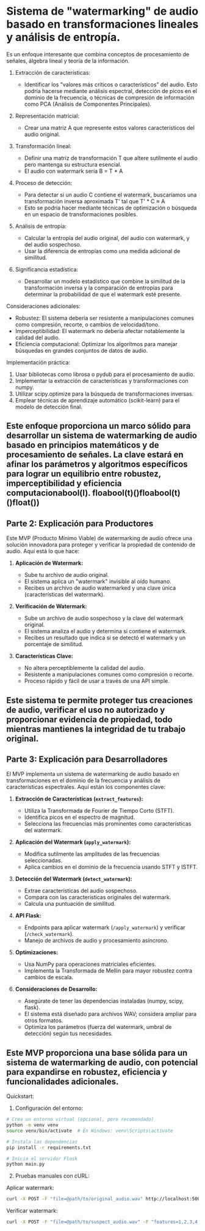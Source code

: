 # Sistema de "watermarking" de audio basado en transformaciones lineales y análisis de entropía. 
Es un enfoque interesante que combina conceptos de procesamiento de señales, álgebra lineal y teoría de la información.

1. Extracción de características:
   - Identificar los "valores más críticos o característicos" del audio. Esto podría hacerse mediante análisis espectral, detección de picos en el dominio de la frecuencia, o técnicas de compresión de información como PCA (Análisis de Componentes Principales).

2. Representación matricial:
   - Crear una matriz A que represente estos valores característicos del audio original.

3. Transformación lineal:
   - Definir una matriz de transformación T que altere sutilmente el audio pero mantenga su estructura esencial.
   - El audio con watermark sería B = T * A

4. Proceso de detección:
   - Para detectar si un audio C contiene el watermark, buscaríamos una transformación inversa aproximada T' tal que T' * C ≈ A
   - Esto se podría hacer mediante técnicas de optimización o búsqueda en un espacio de transformaciones posibles.

5. Análisis de entropía:
   - Calcular la entropía del audio original, del audio con watermark, y del audio sospechoso.
   - Usar la diferencia de entropías como una medida adicional de similitud.

6. Significancia estadística:
   - Desarrollar un modelo estadístico que combine la similitud de la transformación inversa y la comparación de entropías para determinar la probabilidad de que el watermark esté presente.

Consideraciones adicionales:

- Robustez: El sistema debería ser resistente a manipulaciones comunes como compresión, recorte, o cambios de velocidad/tono.
- Imperceptibilidad: El watermark no debería afectar notablemente la calidad del audio.
- Eficiencia computacional: Optimizar los algoritmos para manejar búsquedas en grandes conjuntos de datos de audio.

Implementación práctica:

1. Usar bibliotecas como librosa o pydub para el procesamiento de audio.
2. Implementar la extracción de características y transformaciones con numpy.
3. Utilizar scipy.optimize para la búsqueda de transformaciones inversas.
4. Emplear técnicas de aprendizaje automático (scikit-learn) para el modelo de detección final.

Este enfoque proporciona un marco sólido para desarrollar un sistema de watermarking de audio basado en principios matemáticos y de procesamiento de señales. La clave estará en afinar los parámetros y algoritmos específicos para lograr un equilibrio entre robustez, imperceptibilidad y eficiencia computacionabool(l).
floabool(t)()floabool(t)()float())
---
## Parte 2: Explicación para Productores

Este MVP (Producto Mínimo Viable) de watermarking de audio ofrece una solución innovadora para proteger y verificar la propiedad de contenido de audio. Aquí está lo que hace:

1. **Aplicación de Watermark:**
   - Sube tu archivo de audio original.
   - El sistema aplica un "watermark" invisible al oído humano.
   - Recibes un archivo de audio watermarked y una clave única (características del watermark).

2. **Verificación de Watermark:**
   - Sube un archivo de audio sospechoso y la clave del watermark original.
   - El sistema analiza el audio y determina si contiene el watermark.
   - Recibes un resultado que indica si se detectó el watermark y un porcentaje de similitud.

3. **Características Clave:**
   - No altera perceptiblemente la calidad del audio.
   - Resistente a manipulaciones comunes como compresión o recorte.
   - Proceso rápido y fácil de usar a través de una API simple.

Este sistema te permite proteger tus creaciones de audio, verificar el uso no autorizado y proporcionar evidencia de propiedad, todo mientras mantienes la integridad de tu trabajo original.
---
## Parte 3: Explicación para Desarrolladores

El MVP implementa un sistema de watermarking de audio basado en transformaciones en el dominio de la frecuencia y análisis de características espectrales. Aquí están los componentes clave:

1. **Extracción de Características (`extract_features`):**
   - Utiliza la Transformada de Fourier de Tiempo Corto (STFT).
   - Identifica picos en el espectro de magnitud.
   - Selecciona las frecuencias más prominentes como características del watermark.

2. **Aplicación del Watermark (`apply_watermark`):**
   - Modifica sutilmente las amplitudes de las frecuencias seleccionadas.
   - Aplica cambios en el dominio de la frecuencia usando STFT y ISTFT.

3. **Detección del Watermark (`detect_watermark`):**
   - Extrae características del audio sospechoso.
   - Compara con las características originales del watermark.
   - Calcula una puntuación de similitud.

4. **API Flask:**
   - Endpoints para aplicar watermark (`/apply_watermark`) y verificar (`/check_watermark`).
   - Manejo de archivos de audio y procesamiento asíncrono.

5. **Optimizaciones:**
   - Usa NumPy para operaciones matriciales eficientes.
   - Implementa la Transformada de Mellin para mayor robustez contra cambios de escala.

6. **Consideraciones de Desarrollo:**
   - Asegúrate de tener las dependencias instaladas (numpy, scipy, flask).
   - El sistema está diseñado para archivos WAV; considera ampliar para otros formatos.
   - Optimiza los parámetros (fuerza del watermark, umbral de detección) según tus necesidades.

Este MVP proporciona una base sólida para un sistema de watermarking de audio, con potencial para expandirse en robustez, eficiencia y funcionalidades adicionales.
---
Quickstart:
1. Configuración del entorno:

```bash
# Crea un entorno virtual (opcional, pero recomendado)
python -m venv venv
source venv/bin/activate  # En Windows: venv\Scripts\activate

# Instala las dependencias
pip install -r requirements.txt

# Inicia el servidor Flask
python main.py
```

2. Pruebas manuales con cURL:

Aplicar watermark:
```bash
curl -X POST -F "file=@path/to/original_audio.wav" http://localhost:5000/apply_watermark
```

Verificar watermark:
```bash
curl -X POST -F "file=@path/to/suspect_audio.wav" -F "features=1,2,3,4,5" http://localhost:5000/check_watermark
```
